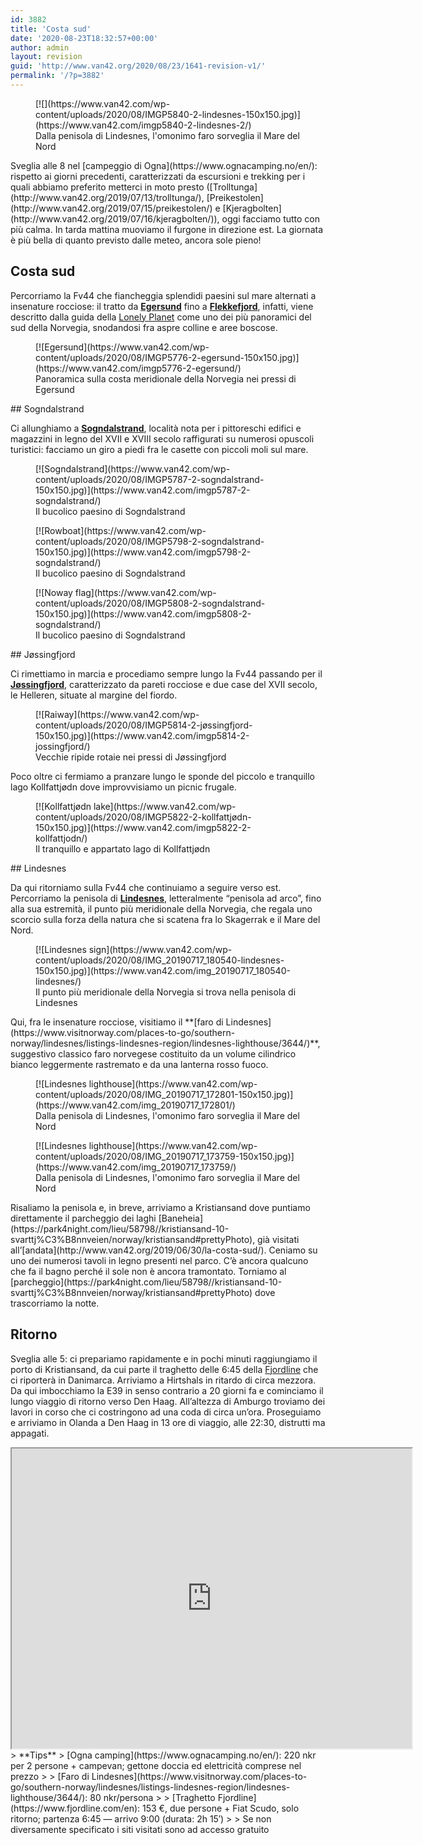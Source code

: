 ```yaml
---
id: 3882
title: 'Costa sud'
date: '2020-08-23T18:32:57+00:00'
author: admin
layout: revision
guid: 'http://www.van42.org/2020/08/23/1641-revision-v1/'
permalink: '/?p=3882'
---
```


<div class="wp-container-4572 wp-block-columns has-2-columns"><div class="wp-container-4570 wp-block-column"><div class="wp-block-dgwt-justified-gallery"><div class="gallery galleryid-3882 gallery-columns-3 gallery-size-thumbnail" id="gallery-8682"><figure class="gallery-item"><div class="gallery-icon landscape"> [![](https://www.van42.com/wp-content/uploads/2020/08/IMGP5840-2-lindesnes-150x150.jpg)](https://www.van42.com/imgp5840-2-lindesnes-2/) </div> <figcaption class="wp-caption-text gallery-caption" id="gallery-8682-3878"> Dalla penisola di Lindesnes, l'omonimo faro sorveglia il Mare del Nord </figcaption></figure> </div></div>Sveglia alle 8 nel [campeggio di Ogna](https://www.ognacamping.no/en/): rispetto ai giorni precedenti, caratterizzati da escursioni e trekking per i quali abbiamo preferito metterci in moto presto ([Trolltunga](http://www.van42.org/2019/07/13/trolltunga/), [Preikestolen](http://www.van42.org/2019/07/15/preikestolen/) e [Kjeragbolten](http://www.van42.org/2019/07/16/kjeragbolten/)), oggi facciamo tutto con più calma. In tarda mattina muoviamo il furgone in direzione est. La giornata è più bella di quanto previsto dalle meteo, ancora sole pieno!

## Costa sud

Percorriamo la Fv44 che fiancheggia splendidi paesini sul mare alternati a insenature rocciose: il tratto da **[Egersund](https://www.fjordnorway.com/places-to-go/egersund-town-centre-p1086743)** fino a [**Flekkefjord**](https://www.visitnorway.com/places-to-go/southern-norway/flekkefjord/), infatti, viene descritto dalla guida della [Lonely Planet](https://shop.lonelyplanetitalia.it/prodotto/guida-di-viaggio-norvegia) come uno dei più panoramici del sud della Norvegia, snodandosi fra aspre colline e aree boscose.

<div class="wp-block-dgwt-justified-gallery"><div class="gallery galleryid-3882 gallery-columns-3 gallery-size-thumbnail" id="gallery-8683"><figure class="gallery-item"><div class="gallery-icon landscape"> [![Egersund](https://www.van42.com/wp-content/uploads/2020/08/IMGP5776-2-egersund-150x150.jpg)](https://www.van42.com/imgp5776-2-egersund/) </div> <figcaption class="wp-caption-text gallery-caption" id="gallery-8683-3842"> Panoramica sulla costa meridionale della Norvegia nei pressi di Egersund </figcaption></figure> </div></div>## Sogndalstrand

Ci allunghiamo a **[Sogndalstrand](https://www.visitnorway.com/listings/sogndalstrand/10739/)**, località nota per i pittoreschi edifici e magazzini in legno del XVII e XVIII secolo raffigurati su numerosi opuscoli turistici: facciamo un giro a piedi fra le casette con piccoli moli sul mare.

<div class="wp-block-dgwt-justified-gallery"><div class="gallery galleryid-3882 gallery-columns-3 gallery-size-thumbnail" id="gallery-8684"><figure class="gallery-item"><div class="gallery-icon landscape"> [![Sogndalstrand](https://www.van42.com/wp-content/uploads/2020/08/IMGP5787-2-sogndalstrand-150x150.jpg)](https://www.van42.com/imgp5787-2-sogndalstrand/) </div> <figcaption class="wp-caption-text gallery-caption" id="gallery-8684-3843"> Il bucolico paesino di Sogndalstrand </figcaption></figure> </div></div><div class="wp-block-dgwt-justified-gallery"><div class="gallery galleryid-3882 gallery-columns-3 gallery-size-thumbnail" id="gallery-8685"><figure class="gallery-item"><div class="gallery-icon landscape"> [![Rowboat](https://www.van42.com/wp-content/uploads/2020/08/IMGP5798-2-sogndalstrand-150x150.jpg)](https://www.van42.com/imgp5798-2-sogndalstrand/) </div> <figcaption class="wp-caption-text gallery-caption" id="gallery-8685-3845"> Il bucolico paesino di Sogndalstrand </figcaption></figure> </div></div><div class="wp-block-dgwt-justified-gallery"><div class="gallery galleryid-3882 gallery-columns-3 gallery-size-thumbnail" id="gallery-8686"><figure class="gallery-item"><div class="gallery-icon landscape"> [![Noway flag](https://www.van42.com/wp-content/uploads/2020/08/IMGP5808-2-sogndalstrand-150x150.jpg)](https://www.van42.com/imgp5808-2-sogndalstrand/) </div> <figcaption class="wp-caption-text gallery-caption" id="gallery-8686-3846"> Il bucolico paesino di Sogndalstrand </figcaption></figure> </div></div>## Jøssingfjord

Ci rimettiamo in marcia e procediamo sempre lungo la Fv44 passando per il **[Jøssingfjord](https://www.visitnorway.it/listings/helleren-and-j%C3%B8ssingfjord/10735/)**, caratterizzato da pareti rocciose e due case del XVII secolo, le Helleren, situate al margine del fiordo.

<div class="wp-block-dgwt-justified-gallery"><div class="gallery galleryid-3882 gallery-columns-3 gallery-size-thumbnail" id="gallery-8687"><figure class="gallery-item"><div class="gallery-icon landscape"> [![Raiway](https://www.van42.com/wp-content/uploads/2020/08/IMGP5814-2-jøssingfjord-150x150.jpg)](https://www.van42.com/imgp5814-2-jossingfjord/) </div> <figcaption class="wp-caption-text gallery-caption" id="gallery-8687-3848"> Vecchie ripide rotaie nei pressi di Jøssingfjord </figcaption></figure> </div></div>Poco oltre ci fermiamo a pranzare lungo le sponde del piccolo e tranquillo lago Kollfattjødn dove improvvisiamo un picnic frugale.

<div class="wp-block-dgwt-justified-gallery"><div class="gallery galleryid-3882 gallery-columns-3 gallery-size-thumbnail" id="gallery-8688"><figure class="gallery-item"><div class="gallery-icon landscape"> [![Kollfattjødn lake](https://www.van42.com/wp-content/uploads/2020/08/IMGP5822-2-kollfattjødn-150x150.jpg)](https://www.van42.com/imgp5822-2-kollfattjodn/) </div> <figcaption class="wp-caption-text gallery-caption" id="gallery-8688-3849"> Il tranquillo e appartato lago di Kollfattjødn </figcaption></figure> </div></div>## Lindesnes

Da qui ritorniamo sulla Fv44 che continuiamo a seguire verso est. Percorriamo la penisola di **[Lindesnes](https://www.visitnorway.com/places-to-go/southern-norway/lindesnes/)**, letteralmente “penisola ad arco”, fino alla sua estremità, il punto più meridionale della Norvegia, che regala uno scorcio sulla forza della natura che si scatena fra lo Skagerrak e il Mare del Nord.

<div class="wp-block-dgwt-justified-gallery"><div class="gallery galleryid-3882 gallery-columns-3 gallery-size-thumbnail" id="gallery-8689"><figure class="gallery-item"><div class="gallery-icon portrait"> [![Lindesnes sign](https://www.van42.com/wp-content/uploads/2020/08/IMG_20190717_180540-lindesnes-150x150.jpg)](https://www.van42.com/img_20190717_180540-lindesnes/) </div> <figcaption class="wp-caption-text gallery-caption" id="gallery-8689-3839"> Il punto più meridionale della Norvegia si trova nella penisola di Lindesnes </figcaption></figure> </div></div>Qui, fra le insenature rocciose, visitiamo il **[faro di Lindesnes](https://www.visitnorway.com/places-to-go/southern-norway/lindesnes/listings-lindesnes-region/lindesnes-lighthouse/3644/)**, suggestivo classico faro norvegese costituito da un volume cilindrico bianco leggermente rastremato e da una lanterna rosso fuoco.

<div class="wp-block-dgwt-justified-gallery"><div class="gallery galleryid-3882 gallery-columns-3 gallery-size-thumbnail" id="gallery-8690"><figure class="gallery-item"><div class="gallery-icon landscape"> [![Lindesnes lighthouse](https://www.van42.com/wp-content/uploads/2020/08/IMG_20190717_172801-150x150.jpg)](https://www.van42.com/img_20190717_172801/) </div> <figcaption class="wp-caption-text gallery-caption" id="gallery-8690-3840"> Dalla penisola di Lindesnes, l'omonimo faro sorveglia il Mare del Nord </figcaption></figure><figure class="gallery-item"><div class="gallery-icon portrait"> [![Lindesnes lighthouse](https://www.van42.com/wp-content/uploads/2020/08/IMG_20190717_173759-150x150.jpg)](https://www.van42.com/img_20190717_173759/) </div> <figcaption class="wp-caption-text gallery-caption" id="gallery-8690-3841"> Dalla penisola di Lindesnes, l'omonimo faro sorveglia il Mare del Nord </figcaption></figure> </div></div>Risaliamo la penisola e, in breve, arriviamo a Kristiansand dove puntiamo direttamente il parcheggio dei laghi [Baneheia](https://park4night.com/lieu/58798//kristiansand-10-svarttj%C3%B8nnveien/norway/kristiansand#prettyPhoto), già visitati all’[andata](http://www.van42.org/2019/06/30/la-costa-sud/). Ceniamo su uno dei numerosi tavoli in legno presenti nel parco. C’è ancora qualcuno che fa il bagno perché il sole non è ancora tramontato. Torniamo al [parcheggio](https://park4night.com/lieu/58798//kristiansand-10-svarttj%C3%B8nnveien/norway/kristiansand#prettyPhoto) dove trascorriamo la notte.

## Ritorno

Sveglia alle 5: ci prepariamo rapidamente e in pochi minuti raggiungiamo il porto di Kristiansand, da cui parte il traghetto delle 6:45 della [Fjordline](https://www.fjordline.com/en) che ci riporterà in Danimarca. Arriviamo a Hirtshals in ritardo di circa mezzora. Da qui imbocchiamo la E39 in senso contrario a 20 giorni fa e cominciamo il lungo viaggio di ritorno verso Den Haag. All’altezza di Amburgo troviamo dei lavori in corso che ci costringono ad una coda di circa un’ora. Proseguiamo e arriviamo in Olanda a Den Haag in 13 ore di viaggio, alle 22:30, distrutti ma appagati.

</div><div class="wp-container-4571 wp-block-column"><iframe height="480" loading="lazy" src="https://www.google.com/maps/d/u/0/embed?mid=1Zq412hsHtAhB0wvIPQNmXxJQUWI1OuUB" width="640"></iframe>> **Tips**  
> [Ogna camping](https://www.ognacamping.no/en/): 220 nkr per 2 persone + campevan; gettone doccia ed elettricità comprese nel prezzo
> 
> [Faro di Lindesnes](https://www.visitnorway.com/places-to-go/southern-norway/lindesnes/listings-lindesnes-region/lindesnes-lighthouse/3644/): 80 nkr/persona
> 
> [Traghetto Fjordline](https://www.fjordline.com/en): 153 €, due persone + Fiat Scudo, solo ritorno; partenza 6:45 — arrivo 9:00 (durata: 2h 15′)
> 
> Se non diversamente specificato i siti visitati sono ad accesso gratuito

</div></div>